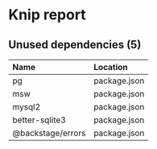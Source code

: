 # Knip report

## Unused dependencies (5)

| Name              | Location     |
|:------------------|:-------------|
| pg                | package.json |
| msw               | package.json |
| mysql2            | package.json |
| better-sqlite3    | package.json |
| @backstage/errors | package.json |

